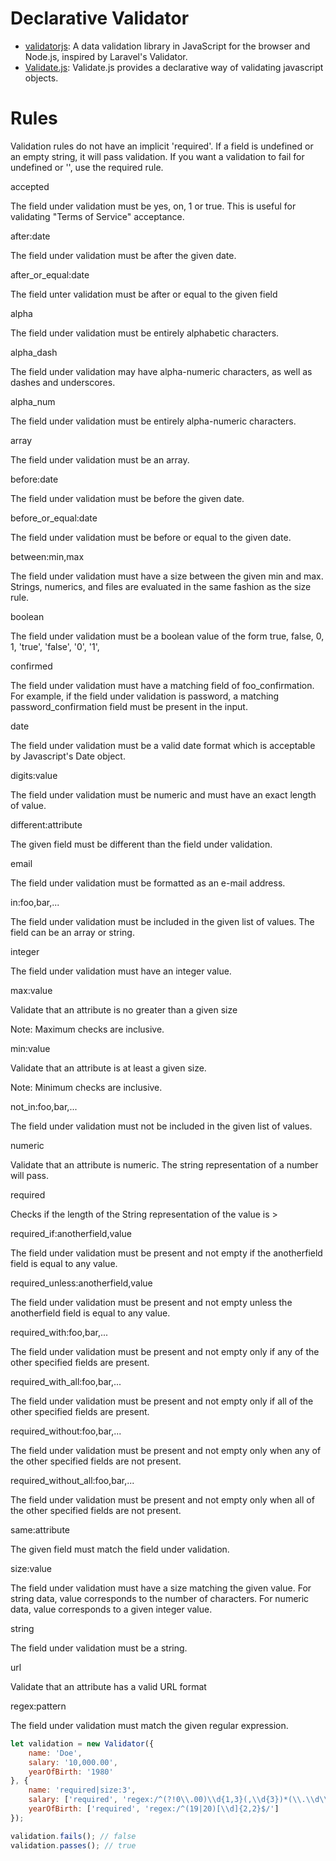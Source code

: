 # Declarative Validator
- [validatorjs](https://github.com/skaterdav85/validatorjs): A data validation library in JavaScript for the browser and Node.js, inspired by Laravel's Validator.
- [Validate.js](http://validatejs.org/#validators-date): Validate.js provides a declarative way of validating javascript objects.


# Rules

Validation rules do not have an implicit 'required'. If a field is undefined or an empty string, it will pass validation. If you want a validation to fail for undefined or '', use the required rule.

accepted

The field under validation must be yes, on, 1 or true. This is useful for validating "Terms of Service" acceptance.

after:date

The field under validation must be after the given date.

after_or_equal:date

The field unter validation must be after or equal to the given field

alpha

The field under validation must be entirely alphabetic characters.

alpha_dash

The field under validation may have alpha-numeric characters, as well as dashes and underscores.

alpha_num

The field under validation must be entirely alpha-numeric characters.

array

The field under validation must be an array.

before:date

The field under validation must be before the given date.

before_or_equal:date

The field under validation must be before or equal to the given date.

between:min,max

The field under validation must have a size between the given min and max. Strings, numerics, and files are evaluated in the same fashion as the size rule.

boolean

The field under validation must be a boolean value of the form true, false, 0, 1, 'true', 'false', '0', '1',

confirmed

The field under validation must have a matching field of foo_confirmation. For example, if the field under validation is password, a matching password_confirmation field must be present in the input.

date

The field under validation must be a valid date format which is acceptable by Javascript's Date object.

digits:value

The field under validation must be numeric and must have an exact length of value.

different:attribute

The given field must be different than the field under validation.

email

The field under validation must be formatted as an e-mail address.

in:foo,bar,...

The field under validation must be included in the given list of values. The field can be an array or string.

integer

The field under validation must have an integer value.

max:value

Validate that an attribute is no greater than a given size

Note: Maximum checks are inclusive.

min:value

Validate that an attribute is at least a given size.

Note: Minimum checks are inclusive.

not_in:foo,bar,...

The field under validation must not be included in the given list of values.

numeric

Validate that an attribute is numeric. The string representation of a number will pass.

required

Checks if the length of the String representation of the value is >

required_if:anotherfield,value

The field under validation must be present and not empty if the anotherfield field is equal to any value.

required_unless:anotherfield,value

The field under validation must be present and not empty unless the anotherfield field is equal to any value.

required_with:foo,bar,...

The field under validation must be present and not empty only if any of the other specified fields are present.

required_with_all:foo,bar,...

The field under validation must be present and not empty only if all of the other specified fields are present.

required_without:foo,bar,...

The field under validation must be present and not empty only when any of the other specified fields are not present.

required_without_all:foo,bar,...

The field under validation must be present and not empty only when all of the other specified fields are not present.

same:attribute

The given field must match the field under validation.

size:value

The field under validation must have a size matching the given value. For string data, value corresponds to the number of characters. For numeric data, value corresponds to a given integer value.

string

The field under validation must be a string.

url

Validate that an attribute has a valid URL format

regex:pattern

The field under validation must match the given regular expression.

```javascript
let validation = new Validator({
	name: 'Doe',
	salary: '10,000.00',
	yearOfBirth: '1980'
}, {
	name: 'required|size:3',
	salary: ['required', 'regex:/^(?!0\\.00)\\d{1,3}(,\\d{3})*(\\.\\d\\d)?$/'],
	yearOfBirth: ['required', 'regex:/^(19|20)[\\d]{2,2}$/']
});

validation.fails(); // false
validation.passes(); // true
```